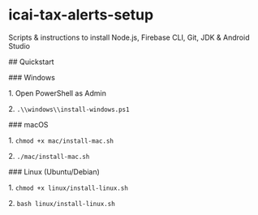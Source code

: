 # icai-tax-alerts-setup

Scripts \& instructions to install Node.js, Firebase CLI, Git, JDK \& Android Studio



\## Quickstart



\### Windows

1\. Open PowerShell as Admin  

2\. `.\\windows\\install-windows.ps1`



\### macOS

1\. `chmod +x mac/install-mac.sh`  

2\. `./mac/install-mac.sh`



\### Linux (Ubuntu/Debian)

1\. `chmod +x linux/install-linux.sh`  

2\. `bash linux/install-linux.sh`



